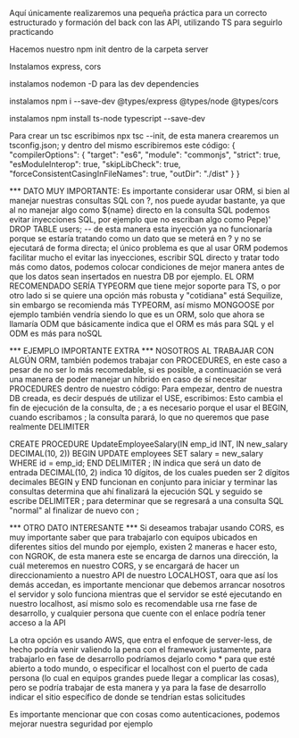 Aquí únicamente realizaremos una pequeña práctica para un correcto estructurado y formación del back con las API, utilizando TS para seguirlo practicando

Hacemos nuestro npm init dentro de la carpeta server

Instalamos express, cors

instalamos nodemon -D para las dev dependencies

instalamos npm i --save-dev @types/express @types/node @types/cors

instalamos npm install ts-node typescript --save-dev

Para crear un tsc escribimos npx tsc --init, de esta manera crearemos un tsconfig.json; y dentro del mismo escribiremos este código: 
{
  "compilerOptions": {
    "target": "es6",
    "module": "commonjs",
    "strict": true,
    "esModuleInterop": true,
    "skipLibCheck": true,
    "forceConsistentCasingInFileNames": true,
    "outDir": "./dist"
  }
}

*** DATO MUY IMPORTANTE: Es importante considerar usar ORM, si bien al manejar nuestras consultas SQL con ?, nos puede ayudar bastante, ya que al no manejar algo como ${name} directo en la consulta SQL podemos evitar inyecciones SQL, por ejemplo que no escriban algo como Pepe)' DROP TABLE users; -- de esta manera esta inyección ya no funcionaría porque se estaría tratando como un dato que se meterá en ? y no se ejecutará de forma directa; el único problema es que al usar ORM podemos facilitar mucho el evitar las inyecciones, escribir SQL directo y tratar todo más como datos, podemos colocar condiciones de mejor manera antes de que los datos sean insertados en nuestra DB por ejemplo.
EL ORM RECOMENDADO SERÍA TYPEORM que tiene mejor soporte para TS, o por otro lado si se quiere una opción más robusta y "cotidiana" está Sequilize, sin embargo se recomienda más TYPEORM, así mismo MONGOOSE por ejemplo también vendría siendo lo que es un ORM, solo que ahora se llamaría ODM que básicamente indica que el ORM es más para SQL y el ODM es más para noSQL

*** EJEMPLO IMPORTANTE EXTRA ***
NOSOTROS AL TRABAJAR CON ALGÚN ORM, también podemos trabajar con PROCEDURES, en este caso a pesar de no ser lo más recomedable, si es posible, a continuación se verá una manera de poder manejar un híbrido en caso de sí necesitar PROCEDURES dentro de nuestro código:
Para empezar, dentro de nuestra DB creada, es decir después de utilizar el USE, escribimos:
Esto cambia el fin de ejecución de la consulta, de ; a  es necesario porque el usar el BEGIN, cuando escribamos ; la consulta parará, lo que no queremos que pase realmente
DELIMITER

CREATE PROCEDURE UpdateEmployeeSalary(IN emp_id INT, IN new_salary DECIMAL(10, 2))
BEGIN
  UPDATE employees
  SET salary = new_salary
  WHERE id = emp_id;
END DELIMITER ;
IN indica que será un dato de entrada
DECIMAL(10, 2) indica 10 dígitos, de los cuales pueden ser 2 dígitos decimales
BEGIN y END funcionan en conjunto para iniciar y terminar las consultas
 determina que ahí finalizará la ejecución SQL y seguido se escribe DELIMITER ; para determinar que se regresará a una consulta SQL "normal" al finalizar de nuevo con ;

*** OTRO DATO INTERESANTE ***
Si deseamos trabajar usando CORS, es muy importante saber que para trabajarlo con equipos ubicados en diferentes sitios del mundo por ejemplo, existen 2 maneras e hacer esto, con NGROK, de esta manera este se encarga de darnos una dirección, la cuál meteremos en nuestro CORS, y se encargará de hacer un direccionamiento a nuestro API de nuestro LOCALHOST, oara que así los demás accedan, es importante mencionar que debemos arrancar nosotros el servidor y solo funciona mientras que el servidor se esté ejecutando en nuestro localhost, así mismo solo es recomendable usa rne fase de desarrollo, y cualquier persona que cuente con el enlace podría tener acceso a la API

La otra opción es usando AWS, que entra el enfoque de server-less, de hecho podría venir valiendo la pena con el framework justamente, para trabajarlo en fase de desarrollo podríamos dejarlo como * para que esté abierto a todo mundo, o especificar el localhost con el puerto de cada persona (lo cual en equipos grandes puede llegar a complicar las cosas), pero se podría trabajar de esta manera y ya para la fase de desarrollo indicar el sitio específico de donde se tendrían estas solicitudes

Es importante mencionar que con cosas como autenticaciones, podemos mejorar nuestra seguridad por ejemplo